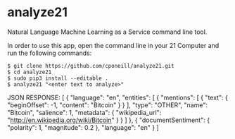 # analyze21

Natural Language Machine Learning as a Service command line tool.

In order to use this app,  open the command line in your 21 Computer and run the following commands:

    $ git clone https://github.com/cponeill/analyze21.git
    $ cd analyze21
    $ sudo pip3 install --editable .
    $ analyze21 "<enter text to analyze>"

JSON RESPONSE:
[
  {
    "language": "en",
    "entities": [
      {
        "mentions": [
          {
            "text": {
              "beginOffset": -1,
              "content": "Bitcoin"
            }
          }
        ],
        "type": "OTHER",
        "name": "Bitcoin",
        "salience": 1,
        "metadata": {
          "wikipedia_url": "http://en.wikipedia.org/wiki/Bitcoin"
        }
      }
    ]
  },
  {
    "documentSentiment": {
      "polarity": 1,
      "magnitude": 0.2
    },
    "language": "en"
  }
]
